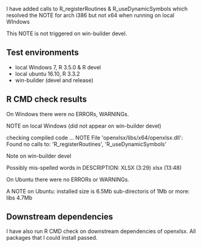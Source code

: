 
I have added calls to R_registerRoutines & R_useDynamicSymbols 
which resolved the NOTE for arch i386 but not x64 when running on local WIndows

This NOTE is not triggered on win-builder devel.


## Test environments
* local Windows 7, R 3.5.0 & R devel
* local ubuntu 16.10, R 3.3.2
* win-builder (devel and release)

## R CMD check results
On Windows there were no ERRORs, WARNINGs.

NOTE on local Windows (did not appear on win-builder devel)

checking compiled code ... NOTE
File 'openxlsx/libs/x64/openxlsx.dll':
  Found no calls to: 'R_registerRoutines', 'R_useDynamicSymbols'

Note on win-builder devel

Possibly mis-spelled words in DESCRIPTION:
  XLSX (3:29)
  xlsx (13:48)
  

On Ubuntu there were no ERRORs or WARNINGs.

A NOTE on Ubuntu:
installed size is 6.5Mb
sub-directoris of 1Mb or more:
  libs  4.7Mb

## Downstream dependencies
I have also run R CMD check on downstream dependencies of openxlsx.
All packages that I could install passed.